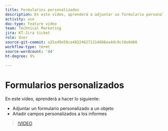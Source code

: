 ```yaml
---
title: Formularios personalizados
description: En este vídeo, aprenderá a adjuntar un formulario personalizado a un objeto y a añadir campos personalizados a los informes.
activity: use
doc-type: feature video
team: Technical Marketing
jira: KT-Jira ticket
role: User
source-git-commit: a25a49e59ca483246271214886ea4dc9c10e8d66
workflow-type: tm+mt
source-wordcount: '44'
ht-degree: 9%

---
```


# Formularios personalizados

En este vídeo, aprenderá a hacer lo siguiente:

* Adjuntar un formulario personalizado a un objeto
* Añadir campos personalizados a los informes

>[!VIDEO](https://video.tv.adobe.com/v/335173/?quality=12&learn=on)
